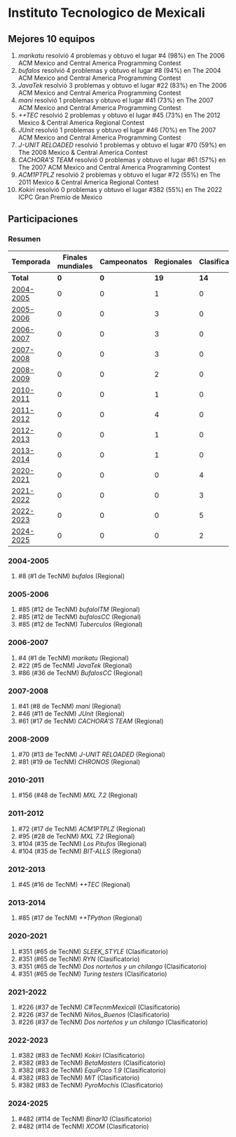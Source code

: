 ---
---

# Instituto Tecnologico de Mexicali

## Mejores 10 equipos

1. _marikatu_ resolvió 4 problemas y obtuvo el lugar #4 (98%) en The 2006 ACM Mexico and Central America Programming Contest
1. _bufalos_ resolvió 4 problemas y obtuvo el lugar #8 (94%) en The 2004 ACM Mexico and Central America Programming Contest
1. _JavaTek_ resolvió 3 problemas y obtuvo el lugar #22 (83%) en The 2006 ACM Mexico and Central America Programming Contest
1. _mani_ resolvió 1 problemas y obtuvo el lugar #41 (73%) en The 2007 ACM Mexico and Central America Programming Contest
1. _++TEC_ resolvió 2 problemas y obtuvo el lugar #45 (73%) en The 2012 Mexico & Central America Regional Contest
1. _JUnit_ resolvió 1 problemas y obtuvo el lugar #46 (70%) en The 2007 ACM Mexico and Central America Programming Contest
1. _J-UNIT RELOADED_ resolvió 1 problemas y obtuvo el lugar #70 (59%) en The 2008 Mexico & Central America Contest
1. _CACHORA'S TEAM_ resolvió 0 problemas y obtuvo el lugar #61 (57%) en The 2007 ACM Mexico and Central America Programming Contest
1. _ACM1PTPLZ_ resolvió 2 problemas y obtuvo el lugar #72 (55%) en The 2011 Mexico & Central America Regional Contest
1. _Kokiri_ resolvió 0 problemas y obtuvo el lugar #382 (55%) en The 2022 ICPC Gran Premio de Mexico

## Participaciones

### Resumen

| Temporada | Finales mundiales | Campeonatos | Regionales | Clasificatorios | Equipos |
| --- | --- | --- | --- | --- | --- |
| **Total** | **0** | **0** | **19** | **14** | **33** |
| [2004-2005](#2004-2005) | 0 | 0 | 1 | 0 | 1 |
| [2005-2006](#2005-2006) | 0 | 0 | 3 | 0 | 3 |
| [2006-2007](#2006-2007) | 0 | 0 | 3 | 0 | 3 |
| [2007-2008](#2007-2008) | 0 | 0 | 3 | 0 | 3 |
| [2008-2009](#2008-2009) | 0 | 0 | 2 | 0 | 2 |
| [2010-2011](#2010-2011) | 0 | 0 | 1 | 0 | 1 |
| [2011-2012](#2011-2012) | 0 | 0 | 4 | 0 | 4 |
| [2012-2013](#2012-2013) | 0 | 0 | 1 | 0 | 1 |
| [2013-2014](#2013-2014) | 0 | 0 | 1 | 0 | 1 |
| [2020-2021](#2020-2021) | 0 | 0 | 0 | 4 | 4 |
| [2021-2022](#2021-2022) | 0 | 0 | 0 | 3 | 3 |
| [2022-2023](#2022-2023) | 0 | 0 | 0 | 5 | 5 |
| [2024-2025](#2024-2025) | 0 | 0 | 0 | 2 | 2 |

### 2004-2005

1. #8 (#1 de TecNM) _bufalos_ (Regional)

### 2005-2006

1. #85 (#12 de TecNM) _bufaloITM_ (Regional)
1. #85 (#12 de TecNM) _bufalosCC_ (Regional)
1. #85 (#12 de TecNM) _Tuberculos_ (Regional)

### 2006-2007

1. #4 (#1 de TecNM) _marikatu_ (Regional)
1. #22 (#5 de TecNM) _JavaTek_ (Regional)
1. #86 (#36 de TecNM) _BufalosCC_ (Regional)

### 2007-2008

1. #41 (#8 de TecNM) _mani_ (Regional)
1. #46 (#11 de TecNM) _JUnit_ (Regional)
1. #61 (#17 de TecNM) _CACHORA'S TEAM_ (Regional)

### 2008-2009

1. #70 (#13 de TecNM) _J-UNIT RELOADED_ (Regional)
1. #81 (#19 de TecNM) _CHRONOS_ (Regional)

### 2010-2011

1. #156 (#48 de TecNM) _MXL 7.2_ (Regional)

### 2011-2012

1. #72 (#17 de TecNM) _ACM1PTPLZ_ (Regional)
1. #95 (#28 de TecNM) _MXL 7.2_ (Regional)
1. #104 (#35 de TecNM) _Los Pitufos_ (Regional)
1. #104 (#35 de TecNM) _BIT-ALLS_ (Regional)

### 2012-2013

1. #45 (#16 de TecNM) _++TEC_ (Regional)

### 2013-2014

1. #85 (#17 de TecNM) _++TPython_ (Regional)

### 2020-2021

1. #351 (#65 de TecNM) _SLEEK_STYLE_ (Clasificatorio)
1. #351 (#65 de TecNM) _RYN_ (Clasificatorio)
1. #351 (#65 de TecNM) _Dos norteños y un chilango_ (Clasificatorio)
1. #351 (#65 de TecNM) _Turing testers_ (Clasificatorio)

### 2021-2022

1. #226 (#37 de TecNM) _C#TecnmMexicali_ (Clasificatorio)
1. #226 (#37 de TecNM) _Niños_Buenos_ (Clasificatorio)
1. #226 (#37 de TecNM) _Dos norteños y un chilango_ (Clasificatorio)

### 2022-2023

1. #382 (#83 de TecNM) _Kokiri_ (Clasificatorio)
1. #382 (#83 de TecNM) _BetaMasters_ (Clasificatorio)
1. #382 (#83 de TecNM) _EquiPaco 1.9_ (Clasificatorio)
1. #382 (#83 de TecNM) _MiT_ (Clasificatorio)
1. #382 (#83 de TecNM) _PyroMochis_ (Clasificatorio)

### 2024-2025

1. #482 (#114 de TecNM) _Binar10_ (Clasificatorio)
1. #482 (#114 de TecNM) _XCOM_ (Clasificatorio)



